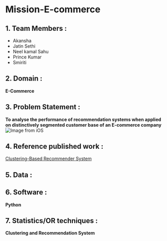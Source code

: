 # Mission-E-commerce 
## 1. Team Members : 
  * Akansha
  * Jatin Sethi
  * Neel kamal Sahu
  * Prince Kumar
  * Smiriti
   
## 2. Domain : 
**E-Commerce**

## 3. Problem Statement :
**To analyse the performance of recommendation systems when applied on distinctively segmented customer base of an E-commerce company**
![Image from iOS](https://user-images.githubusercontent.com/29731748/103335482-0a696e00-4a9b-11eb-9bb2-30b6a33fe4e4.jpg)


## 4. Reference published work :
[Clustering-Based Recommender System](https://www.researchgate.net/publication/266475973_Clustering-Based_Recommender_System_Using_Principles_of_Voting_Theory)
## 5. Data :

## 6. Software : 
**Python**

## 7. Statistics/OR techniques :
**Clustering and Recommendation System**
   
